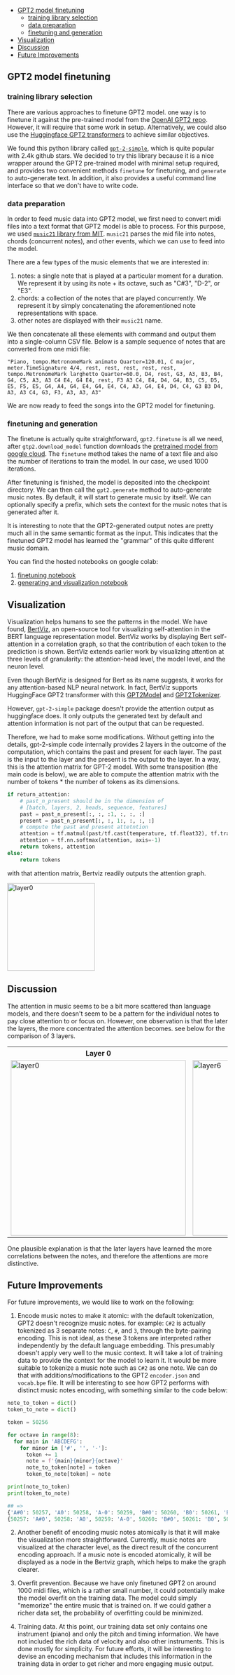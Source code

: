 
- [GPT2 model finetuning](#gpt2-model-finetuning)
    - [training library selection](#training-library-selection)
    - [data preparation](#data-preparation)
    - [finetuning and generation](#finetuning-and-generation)
- [Visualization](#visualization)
- [Discussion](#discussion)
- [Future Improvements](#future-improvements)

## GPT2 model finetuning

### training library selection

There are various approaches to finetune GPT2 model. one way is to finetune it against the pre-trained model from the [OpenAI GPT2 repo](https://github.com/openai/gpt-2). However, it will require that some work in setup. Alternatively, we could also use the [Huggingface GPT2 transformers](https://huggingface.co/transformers/model_doc/gpt2.html) to achieve similar objectives. 

We found this python library called [`gpt-2-simple`](https://github.com/minimaxir/gpt-2-simple), which is quite popular with 2.4k github stars. We decided to try this library because it is a nice wrapper around the GPT2 pre-trained model with minimal setup required, and provides two convenient methods `finetune` for finetuning, and `generate` to auto-generate text. In addition, it also provides a useful command line interface so that we don't have to write code.

### data preparation

In order to feed music data into GPT2 model, we first need to convert midi files into a text format that GPT2 model is able to process. For this purpose, we used [`music21` library from MIT](http://web.mit.edu/music21/). `music21` parses the mid file into notes, chords (concurrent notes), and other events, which we can use to feed into the model. 

There are a few types of the music elements that we are interested in: 
1. notes: a single note that is played at a particular moment for a duration. We represent it by using its note + its octave, such as "C#3", "D-2", or "E3". 
2. chords: a collection of the notes that are played concurrently. We represent it by simply concatenating the aforementioned note representations with space.
3. other notes are displayed with their `music21` name. 

We then concatenate all these elements with command and output them into a single-column CSV file. Below is a sample sequence of notes that are converted from one midi file:

```
"Piano, tempo.MetronomeMark animato Quarter=120.01, C major, meter.TimeSignature 4/4, rest, rest, rest, rest, rest, tempo.MetronomeMark larghetto Quarter=60.0, D4, rest, G3, A3, B3, B4, G4, C5, A3, A3 C4 E4, G4 E4, rest, F3 A3 C4, E4, D4, G4, B3, C5, D5, E5, F5, E5, G4, A4, G4, E4, G4, E4, C4, A3, G4, E4, D4, C4, G3 B3 D4, A3, A3 C4, G3, F3, A3, A3, A3"
```

We are now ready to feed the songs into the GPT2 model for finetuning.

### finetuning and generation

The finetune is actually quite straightforward, `gpt2.finetune` is all we need, after `gtp2.download_model` function downloads the [pretrained model from google cloud](https://storage.googleapis.com/gpt-2). The `finetune` method takes the name of a text file and also the number of iterations to train the model. In our case, we used 1000 iterations. 

After finetuning is finished, the model is deposited into the checkpoint directory. We can then call the `gpt2.generate` method to auto-generate music notes. By default, it will start to generate music by itself. We can optionally specify a prefix, which sets the context for the music notes that is generated after it. 

It is interesting to note that the GPT2-generated output notes are pretty much all in the same semantic format as the input. This indicates that the finetuned GPT2 model has learned the "grammar" of this quite different music domain. 

You can find the hosted notebooks on google colab:

1. [finetuning notebook](https://colab.research.google.com/drive/1qhEN4_M43gRNU-zREZV_dse8mp7DK0WM?usp=sharing)
2. [generating and visualization notebook](https://colab.research.google.com/drive/1T-hssOMYS8d8cw4n6ufEAgaiUQlMbe5h?usp=sharing)

## Visualization

Visualization helps humans to see the patterns in the model. We have found, [BertViz](https://github.com/jessevig/bertviz), an open-source tool for visualizing self-attention in the BERT language representation model. BertViz works by displaying Bert self-attention in a correlation graph, so that the contribution of each token to the prediction is shown. BertViz extends earlier work by visualizing attention at three levels of granularity: the attention-head level, the model level, and the neuron level. 

Even though BertViz is designed for Bert as its name suggests, it works for any attention-based NLP neural network. In fact, BertViz supports HuggingFace GPT2 transformer with this [GPT2Model](https://github.com/jessevig/bertviz/blob/master/bertviz/transformers_neuron_view/modeling_gpt2.py) and [GPT2Tokenizer](https://github.com/jessevig/bertviz/blob/master/bertviz/transformers_neuron_view/tokenization_gpt2.py). 

However, `gpt-2-simple` package doesn't provide the attention output as huggingface does. It only outputs the generated text by default and attention information is not part of the output that can be requested.

Therefore, we had to make some modifications. Without getting into the details, gpt-2-simple code internally provides 2 layers in the outcome of the computation, which contains the past and present for each layer. The past is the input to the layer and the present is the output to the layer. In a way, this is the attention matrix for GPT-2 model. With some transposition (the main code is below), we are able to compute the attention matrix with the number of tokens * the number of tokens as its dimensions. 

```python
if return_attention:
    # past_n_present should be in the dimension of
    # [batch, layers, 2, heads, sequence, features]
    past = past_n_present[:, :, :1, :, :, :]
    present = past_n_present[:, :, 1:, :, :, :]
    # compute the past and present attetntion
    attention = tf.matmul(past/tf.cast(temperature, tf.float32), tf.transpose(present, perm=[0, 1, 2, 3, 5, 4]))
    attention = tf.nn.softmax(attention, axis=-1)
    return tokens, attention
else:
    return tokens
```

with that attention matrix, Bertviz readily outputs the attention graph.

<img src="images/layer0.png" alt="layer0" width="200"/>

## Discussion

The attention in music seems to be a bit more scattered than language models, and there doesn't seem to be a pattern for the individual notes to pay close attention to or focus on. However, one observation is that the later the layers, the more concentrated the attention becomes. see below for the comparison of 3 layers. 

<table>
	<tr>
		<th>
			Layer 0
		</th>
		<th>
			Layer 6
		</th>
		<th>
			Layer 11
		</th>
	</tr>
	<tr>
		<td>
			<img src="images/layer0.png" alt="layer0" height="400"/>
		</td>
		<td>
			<img src="images/layer6.png" alt="layer6" height ="400"/>
		</td>
		<td>
			<img src="images/layer11.png" alt="layer11" height ="400"/>
		</td>
	</tr>
</table>


One plausible explanation is that the later layers have learned the more correlations between the notes, and therefore the attentions are more distinctive.

## Future Improvements

For future improvements, we would like to work on the following:

1. Encode music notes to make it atomic: with the default tokenization, GPT2 doesn't recognize music notes. for example: `C#2` is actually tokenized as 3 separate notes: `C`, `#`, and `3`, through the byte-pairing encoding. This is not ideal, as these 3 tokens are interpreted rather independently by the default language embedding. This presumably doesn't apply very well to the music context. It will take a lot of training data to provide the context for the model to learn it. It would be more suitable to tokenize a music note such as `C#2` as one note. We can do that with additions/modifications to the GPT2 `encoder.json` and `vocab.bpe` file. It will be interesting to see how GPT2 performs with distinct music notes encoding, with something similar to the code below:

```python
note_to_token = dict()
token_to_note = dict()

token = 50256

for octave in range(8):
  for main in 'ABCDEFG':
    for minor in ['#', '', '-']:
      token += 1
      note = f'{main}{minor}{octave}'
      note_to_token[note] = token
      token_to_note[token] = note

print(note_to_token)
print(token_to_note)

## =>
{'A#0': 50257, 'A0': 50258, 'A-0': 50259, 'B#0': 50260, 'B0': 50261, 'B-0': 50262, ...}
{50257: 'A#0', 50258: 'A0', 50259: 'A-0', 50260: 'B#0', 50261: 'B0', 50262: 'B-0', ...}

``` 

2. Another benefit of encoding music notes atomically is that it will make the visualization more straightforward. Currently, music notes are visualized at the character level, as the direct result of the concurrent encoding approach. If a music note is encoded atomically, it will be displayed as a node in the Bertviz graph, which helps to make the graph clearer. 


3. Overfit prevention. Because we have only finetuned GPT2 on around 1000 midi files, which is a rather small number, it could potentially make the model overfit on the training data. The model could simply "memorize" the entire music that is trained on. If we could gather a richer data set, the probability of overfitting could be minimized.

4. Training data. At this point, our training data set only contains one instrument (piano) and only the pitch and timing information. We have not included the rich data of velocity and also other instruments. This is done mostly for simplicity. For future efforts, it will be interesting to devise an encoding mechanism that includes this information in the training data in order to get richer and more engaging music output. 